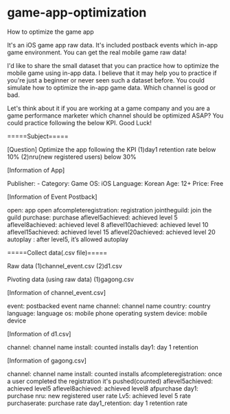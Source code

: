 # game-app-optimization
How to optimize the game app

It's an iOS game app raw data. It's included postback events which in-app game environment. You can get the real mobile game raw data!

I'd like to share the small dataset that you can practice how to optimize the mobile game using in-app data. I believe that it may help you to practice if you're just a beginner or never seen such a dataset before. You could simulate how to optimize the in-app game data. Which channel is good or bad.

Let's think about it if you are working at a game company and you are a game performance marketer which channel should be optimized ASAP? You could practice following the below KPI. Good Luck!

=====Subject=====

[Question] Optimize the app following the KPI
(1)day1 retention rate below 10%
(2)nru(new registered users) below 30%

[Information of App]

Publisher: -
Category: Game
OS: iOS
Language: Korean
Age: 12+
Price: Free


[Information of Event Postback]

open: app open
afcompleteregistration: registration
jointheguild: join the guild
purchase: purchase
aflevel5achieved: achieved level 5 aflevel8achieved: achieved level 8
aflevel10achieved: achieved level 10 aflevel15achieved: achieved level 15
aflevel20achieved: achieved level 20 autoplay : after level5, it’s allowed autoplay

=====Collect data(.csv file)=====

Raw data
(1)channel_event.csv
(2)d1.csv

Pivoting data (using raw data)
(1)gagong.csv

[Information of channel_event.csv]

event: postbacked event name
channel: channel name
country: country
language: language
os: mobile phone operating system
device: mobile device


[Information of d1.csv]

channel: channel name
install: counted installs
day1: day 1 retention

[Information of gagong.csv]

channel: channel name
install: counted installs
afcompleteregistration: once a user completed the registration it's pushed(counted)
aflevel5achieved: achieved level5
aflevel8achieved: achieved level8
afpurchase day1: purchase nru: new registered user rate Lv5: achieved level 5 rate purchaserate: purchase rate
day1_retention: day 1 retention rate


